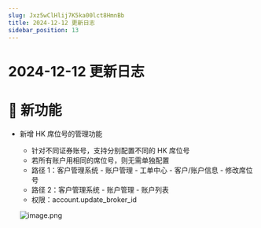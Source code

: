 ```yaml
---
slug: Jxz5wClHlij7K5ka00lct8HmnBb
title: 2024-12-12 更新日志
sidebar_position: 13
---
```



# 2024-12-12 更新日志


# 🎉 新功能

- 新增 HK 席位号的管理功能
    - 针对不同证券账号，支持分别配置不同的 HK 席位号
    - 若所有账户用相同的席位号，则无需单独配置
    - 路径 1：客户管理系统 - 账户管理 - 工单中心 - 客户/账户信息 - 修改席位号
    - 路径 2：客户管理系统 - 账户管理 - 账户列表
    - 权限：account.update_broker_id

    ![image.png](/assets/cd03f1eda325786125ef5f6576f54abf.png)

